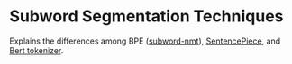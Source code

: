 # Subword Segmentation Techniques

Explains the differences among BPE ([subword-nmt](https://github.com/rsennrich/subword-nmt)), [SentencePiece](https://github.com/google/sentencepiece), and [Bert tokenizer](https://github.com/google-research/bert).
